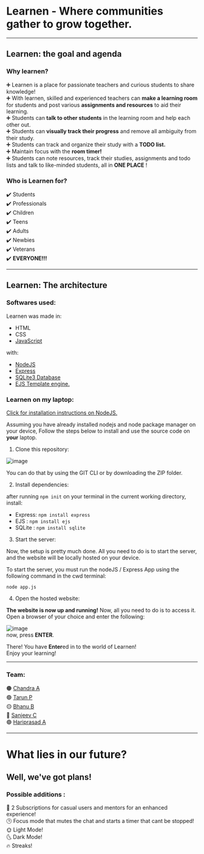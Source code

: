# Learnen - Where communities gather to grow together.
---

## Learnen: the goal and agenda 

### Why learnen?
:heavy_plus_sign: Learnen is a place for passionate teachers and curious students to share knowledge! <br>
:heavy_plus_sign: With learnen, skilled and experienced teachers can **make a learning room** for students and post various **assignments and resources**   to aid their learning. <br>
:heavy_plus_sign: Students can **talk to other students** in the learning room and help each other out. <br>
:heavy_plus_sign: Students can **visually track their progress** and remove all ambiguity from their study. <br>
:heavy_plus_sign: Students can track and organize their study with a **TODO list.** <br>
:heavy_plus_sign: Maintain focus with the **room timer!** <br>
:heavy_plus_sign: Students can note resources, track their studies, assignments and todo lists and talk to like-minded students, all in **ONE PLACE** !

### Who is Learnen for?

:heavy_check_mark: Students <br>
:heavy_check_mark: Professionals <br>
:heavy_check_mark: Children <br>
:heavy_check_mark: Teens <br>
:heavy_check_mark: Adults <br>
:heavy_check_mark: Newbies <br>
:heavy_check_mark: Veterans <br>
:heavy_check_mark: **EVERYONE!!!** <br>

---

## Learnen: The architecture

### Softwares used:

Learnen was made in:

* HTML
* CSS
* [JavaScript](https://developer.mozilla.org/en-US/docs/Web/JavaScript)

with:
* [NodeJS](https://nodejs.org/en/docs)
* [Express](https://expressjs.com/)
* [SQLite3 Database](https://www.sqlite.org/docs.html)
* [EJS Template engine.](https://ejs.co/#docs)

### Learnen on my laptop:

[Click for installation instructions on NodeJS.](https://nodejs.org/en/download/package-manager)

Assuming you have already installed nodejs and node package manager on your device, 
Follow the steps below to install and use the source code on **your** laptop.

1. Clone this repository:

![image](https://user-images.githubusercontent.com/104731395/226577933-34a74250-d14b-4645-8a27-075ddf9ee8a4.png) <br>

You can do that by using the GIT CLI or by downloading the ZIP folder. <br> 

2. Install dependencies:

after running `npm init` on your terminal 
in the current working directory, install: <br>

- Express: `npm install express`
- EJS    : `npm install ejs`
- SQLite : `npm install sqlite`

3. Start the server:

Now, the setup is pretty much done. All you need to do is to start the server, and the website will be locally hosted on your device.

To start the server, you must run the nodeJS / Express App using the following command in the cwd terminal: <br>

`node app.js`


4. Open the hosted website: 

**The website is now up and running!** Now, all you need to do is to access it. <br>
Open a browser of your choice and enter the following: <br>

![image](https://user-images.githubusercontent.com/104731395/226592085-d39361df-7632-4dc2-b422-2d6d0c39732c.png)
<br>
now, press **ENTER**. <br>

There! You have **Enter**ed in to the world of Learnen! <br>
Enjoy your learning! 

---

### Team: 

🟠 [Chandra A](https://github.com/Chandra0804) <br>
🟢 [Tarun P](https://github.com/Tarun-pvc) <br>
🟡 [Bhanu B](https://github.com/bhanuprakash1606) <br>
🔴 [Sanjeev C](https://github.com/TejaSanjeev) <br>
🟣 [Hariprasad A](https://github.com/hariprasad2512) <br>

---
# What lies in our future?

## Well, we've got plans!

### Possible additions : 

💸 2 Subscriptions for casual users and mentors for an enhanced experience! <br>
🕒 Focus mode that mutes the chat and starts a timer that cant be stopped! <br>
🌞 Light Mode!<br>
🌜 Dark Mode!<br>
🔥 Streaks! <br>








